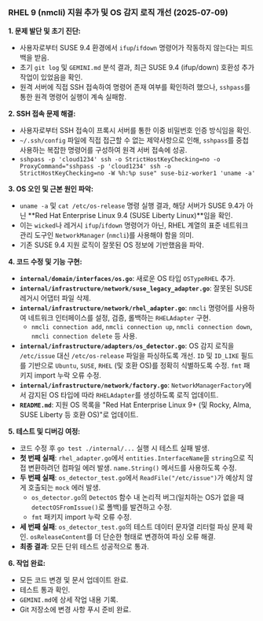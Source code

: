 ### RHEL 9 (nmcli) 지원 추가 및 OS 감지 로직 개선 (2025-07-09)

**1. 문제 발단 및 초기 진단:**
- 사용자로부터 SUSE 9.4 환경에서 `ifup`/`ifdown` 명령어가 작동하지 않는다는 피드백을 받음.
- 초기 `git log` 및 `GEMINI.md` 분석 결과, 최근 SUSE 9.4 (ifup/down) 호환성 추가 작업이 있었음을 확인.
- 원격 서버에 직접 SSH 접속하여 명령어 존재 여부를 확인하려 했으나, `sshpass`를 통한 원격 명령어 실행이 계속 실패함.

**2. SSH 접속 문제 해결:**
- 사용자로부터 SSH 접속이 프록시 서버를 통한 이중 비밀번호 인증 방식임을 확인.
- `~/.ssh/config` 파일에 직접 접근할 수 없는 제약사항으로 인해, `sshpass`를 중첩 사용하는 복잡한 명령어를 구성하여 원격 서버 접속에 성공.
- `sshpass -p 'cloud1234' ssh -o StrictHostKeyChecking=no -o ProxyCommand="sshpass -p 'cloud1234' ssh -o StrictHostKeyChecking=no -W %h:%p suse" suse-biz-worker1 'uname -a'`

**3. OS 오인 및 근본 원인 파악:**
- `uname -a` 및 `cat /etc/os-release` 명령 실행 결과, 해당 서버가 SUSE 9.4가 아닌 **Red Hat Enterprise Linux 9.4 (SUSE Liberty Linux)**임을 확인.
- 이는 `wicked`나 레거시 `ifup`/`ifdown` 명령어가 아닌, RHEL 계열의 표준 네트워크 관리 도구인 `NetworkManager` (`nmcli`)를 사용해야 함을 의미.
- 기존 SUSE 9.4 지원 로직이 잘못된 OS 정보에 기반했음을 파악.

**4. 코드 수정 및 기능 구현:**
- **`internal/domain/interfaces/os.go`**: 새로운 OS 타입 `OSTypeRHEL` 추가.
- **`internal/infrastructure/network/suse_legacy_adapter.go`**: 잘못된 SUSE 레거시 어댑터 파일 삭제.
- **`internal/infrastructure/network/rhel_adapter.go`**: `nmcli` 명령어를 사용하여 네트워크 인터페이스를 설정, 검증, 롤백하는 `RHELAdapter` 구현.
  - `nmcli connection add`, `nmcli connection up`, `nmcli connection down`, `nmcli connection delete` 등 사용.
- **`internal/infrastructure/adapters/os_detector.go`**: OS 감지 로직을 `/etc/issue` 대신 `/etc/os-release` 파일을 파싱하도록 개선. `ID` 및 `ID_LIKE` 필드를 기반으로 `Ubuntu`, `SUSE`, `RHEL` (및 호환 OS)를 정확히 식별하도록 수정. `fmt` 패키지 import 누락 오류 수정.
- **`internal/infrastructure/network/factory.go`**: `NetworkManagerFactory`에서 감지된 OS 타입에 따라 `RHELAdapter`를 생성하도록 로직 업데이트.
- **`README.md`**: 지원 OS 목록을 "Red Hat Enterprise Linux 9+ (및 Rocky, Alma, SUSE Liberty 등 호환 OS)"로 업데이트.

**5. 테스트 및 디버깅 여정:**
- 코드 수정 후 `go test ./internal/...` 실행 시 테스트 실패 발생.
- **첫 번째 실패**: `rhel_adapter.go`에서 `entities.InterfaceName`을 `string`으로 직접 변환하려던 컴파일 에러 발생. `name.String()` 메서드를 사용하도록 수정.
- **두 번째 실패**: `os_detector_test.go`에서 `ReadFile("/etc/issue")`가 예상치 않게 호출되는 `mock` 에러 발생.
  - `os_detector.go`의 `DetectOS` 함수 내 논리적 버그(일치하는 OS가 없을 때 `detectOSFromIssue()`로 폴백)를 발견하고 수정.
  - `fmt` 패키지 import 누락 오류 수정.
- **세 번째 실패**: `os_detector_test.go`의 테스트 데이터 문자열 리터럴 파싱 문제 확인. `osReleaseContent`를 더 단순한 형태로 변경하여 파싱 오류 해결.
- **최종 결과**: 모든 단위 테스트 성공적으로 통과.

**6. 작업 완료:**
- 모든 코드 변경 및 문서 업데이트 완료.
- 테스트 통과 확인.
- `GEMINI.md`에 상세 작업 내용 기록.
- Git 저장소에 변경 사항 푸시 준비 완료.